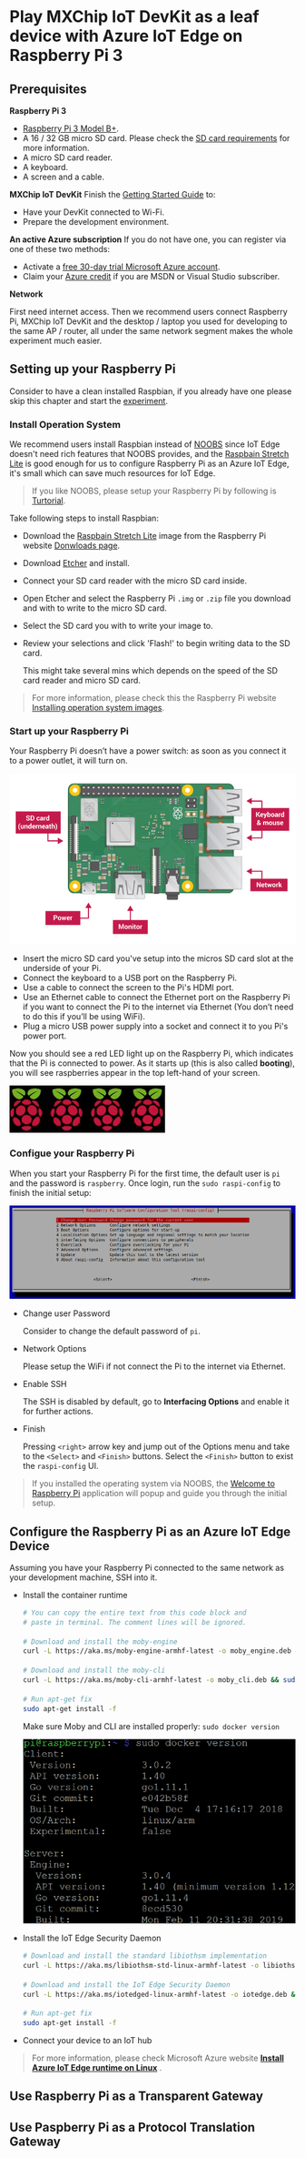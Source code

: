 # Play MXChip IoT DevKit as a leaf device with Azure IoT Edge on Raspberry Pi 3

## Prerequisites
**Raspberry Pi 3**

- [Raspberry Pi 3 Model B+](https://www.raspberrypi.org/products/raspberry-pi-3-model-b-plus/).
- A 16 / 32 GB micro SD card. Please check the [SD card requirements](https://www.raspberrypi.org/documentation/installation/sd-cards.md) for more information.
- A micro SD card reader.
- A keyboard.
- A screen and a cable.

**MXChip IoT DevKit**
Finish the [Getting Started Guide](https://github.com/Microsoft/vscode-iot-workbench/blob/master/docs/iot-devkit/devkit-get-started.md) to:

- Have your DevKit connected to Wi-Fi.
- Prepare the development environment.

**An active Azure subscription**
If you do not have one, you can register via one of these two methods:

  - Activate a [free 30-day trial Microsoft Azure account](https://azure.microsoft.com/free/).
  - Claim your [Azure credit](https://azure.microsoft.com/pricing/member-offers/msdn-benefits-details/) if you are MSDN or Visual Studio subscriber.

**Network**

First need internet access.
Then we recommend users connect Raspberry Pi, MXChip IoT DevKit and the desktop / laptop you used for developing to the same AP / router, all under the same network segment makes the whole experiment much easier.

## Setting up your Raspberry Pi

Consider to have a clean installed Raspbian, if you already have one please skip this chapter and start the [experiment](#use-raspberry-pi-as-a-transparent-gateway).

### Install Operation System

We recommend users install Raspbian instead of [NOOBS](https://www.raspberrypi.org/documentation/installation/noobs.md) since IoT Edge doesn't need rich features that NOOBS provides, and the [Raspbain Stretch Lite](https://downloads.raspberrypi.org/raspbian_lite_latest) is good enough for us to configure Raspberry Pi as an Azure IoT Edge, it's small which can save much resources for IoT Edge.

> If you like NOOBS, please setup your Raspberry Pi by following is [Turtorial](https://projects.raspberrypi.org/en/projects/raspberry-pi-setting-up).

Take following steps to install Raspbian:

- Download the [Raspbain Stretch Lite](https://downloads.raspberrypi.org/raspbian_lite_latest) image from the Raspberry Pi website [Donwloads page](https://www.raspberrypi.org/downloads/raspbian/).

- Download [Etcher](https://www.balena.io/etcher/) and install.

- Connect your SD card reader with the micro SD card inside.

- Open Etcher and select the Raspberry Pi `.img` or `.zip` file you download and with to write to the micro SD card.

- Select the SD card you with to write your image to.

- Review your selections and click 'Flash!' to begin writing data to the SD card.

  This might take several mins which depends on the speed of the SD card reader and  micro SD card.

> For more information, please check this the Raspberry Pi website [Installing operation system images](https://www.raspberrypi.org/documentation/installation/installing-images/README.md).

### Start up your  Raspberry Pi

Your Raspberry Pi doesn’t have a power switch: as soon as you connect it to a power outlet, it will turn on.

![pi-labelled](media/pi-labelled.png)

  - Insert the micro SD card you've setup into the micros SD card slot at the underside of your Pi.
  - Connect the keyboard to a USB port on the Raspberry Pi. 
  - Use a cable to connect the screen to the Pi's HDMI port.
  - Use an Ethernet cable to connect the Ethernet port on the Raspberry Pi if you want to connect the Pi to the internet via Ethernet (You don’t need to do this if you’ll be using WiFi).
  - Plug a micro USB power supply into a socket and connect it to you Pi's power port.


Now you should see a red LED light up on the Raspberry Pi, which indicates that the Pi is connected to power. As it starts up (this is also called **booting**), you will see raspberries appear in the top left-hand of your screen.

![raspberries log](media/raspberries.png)

### Configue your  Raspberry Pi

When you start your Raspberry Pi for the first time, the default user is `pi` and the password is `raspberry`.
Once login, run the `sudo raspi-config` to finish the initial setup:

![raspi-config](media/raspi-config.png)

- Change user Password

  Consider to change the default password of `pi`.

- Network Options

  Please setup the WiFi if not connect the Pi to the internet via Ethernet. 
  
- Enable SSH

  The SSH is disabled by default, go to **Interfacing Options** and enable it for further actions.

- Finish

  Pressing `<right>` arrow key and jump out of the Options menu and take to the `<Select>` and `<Finish>` buttons. Select the `<Finish>` button to  exist the `raspi-config` UI.

> If you installed the operating system via NOOBS, the [Welcome to Raspberry Pi](https://projects.raspberrypi.org/en/projects/raspberry-pi-setting-up/6) application will popup and guide you through the initial setup.

## Configure the Raspberry Pi as an Azure IoT Edge Device

Assuming you have your Raspberry Pi connected to the same network as your development machine, SSH into it.

- Install the container runtime

  ```bash
  # You can copy the entire text from this code block and 
  # paste in terminal. The comment lines will be ignored.
  
  # Download and install the moby-engine
  curl -L https://aka.ms/moby-engine-armhf-latest -o moby_engine.deb && sudo dpkg -i ./moby_engine.deb
  
  # Download and install the moby-cli
  curl -L https://aka.ms/moby-cli-armhf-latest -o moby_cli.deb && sudo dpkg -i ./moby_cli.deb
  
  # Run apt-get fix
  sudo apt-get install -f
  ```

  Make sure Moby and CLI are installed properly:
  `sudo docker version`
  
  ![pi-install-docker](media/pi-install-docker.png)
  
- Install the IoT Edge Security Daemon

  ```bash
  # Download and install the standard libiothsm implementation
  curl -L https://aka.ms/libiothsm-std-linux-armhf-latest -o libiothsm-std.deb && sudo dpkg -i ./libiothsm-std.deb
  
  # Download and install the IoT Edge Security Daemon
  curl -L https://aka.ms/iotedged-linux-armhf-latest -o iotedge.deb && sudo dpkg -i ./iotedge.deb
  
  # Run apt-get fix
  sudo apt-get install -f
  ```

- Connect your device to an IoT hub


> For more information, please check Microsoft Azure website  [**Install Azure IoT Edge runtime on Linux**](https://docs.microsoft.com/en-us/azure/iot-edge/how-to-install-iot-edge-linux-arm) .




## Use Raspberry Pi as a Transparent Gateway


## Use Paspberry Pi as a Protocol Translation Gateway